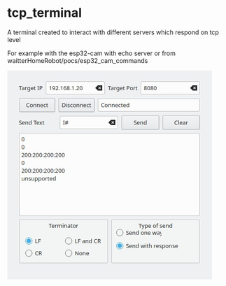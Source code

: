 # tcp_terminal
A terminal created to interact with different servers which respond on tcp level

For example with the esp32-cam with echo server or from waitterHomeRobot/pocs/esp32_cam_commands

![qt version](docs/qt.jpg)
